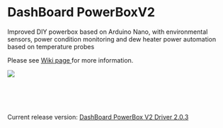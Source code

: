 # DashBoard PowerBoxV2
<p>Improved DIY powerbox based on Arduino Nano, with environmental sensors, power condition monitoring and dew heater power automation based on temperature probes</p>
<p>Please see <a href="https://github.com/florindumitrescu94/DashBoard_PowerBox_V2/wiki"> Wiki page </a> for more information.</p>
<img src=https://github.com/florindumitrescu94/DashBoard_PowerBox_V2/assets/16653100/13c734c5-374f-482d-a333-147c9771d587>
</br>
</br>
</br>
</br>
</br>
<p>Current release version: <a href="https://github.com/florindumitrescu94/DashBoard_PowerBox_V2/releases/tag/v2.0.3"> DashBoard PowerBox V2 Driver 2.0.3 </a> </p>
